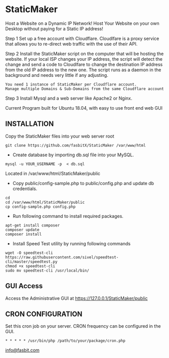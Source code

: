 # StaticMaker

Host a Website on a Dynamic IP Network!
Host Your Website on your own Desktop without paying for a Static IP address!

Step 1
Set up a free account with Cloudflare. 
Cloudlfare is a proxy service that allows you to re-direct web traffic with the use of their API. 

Step 2
Install the StaticMaker script on the computer that will be hosting the website.
If your local ISP changes your IP address, the script will detect the change and send a code to Cloudlfare to change the destination IP address from the old IP address to the new one.
The script runs as a daemon in the background and needs very little if any adjusting.

    You need 1 instance of StaticMaker per Cloudflare account.
    Manage multiple Domains & Sub-Domains from the same Cloudflare account

Step 3 
Install Mysql and a web server like Apache2 or Nginx.  

Current Program built for Ubuntu 18.04, with easy to use front end web GUI

## INSTALLATION

Copy the StaticMaker files into your web server root
```
git clone https://github.com/fasbitX/StaticMaker /var/www/html
```

- Create database by importing db.sql file into your MySQL.
```
mysql -u YOUR_USERNAME -p  < db.sql

```
Located in /var/www/html/StaticMaker/public
- Copy public/config-sample.php to public/config.php and update db credentials.
```
cd
cd /var/www/html/StaticMaker/public
cp config-sample.php config.php
```

- Run following command to install required packages.

```
apt-get install composer
composer update
composer install
```

- Install Speed Test utility by running following commands

```
wget -O speedtest-cli https://raw.githubusercontent.com/sivel/speedtest-cli/master/speedtest.py
chmod +x speedtest-cli
sudo mv speedtest-cli /usr/local/bin/ 
```

## GUI Access

Access the Administrative GUI at  https://127.0.0.1/StaticMaker/public

## CRON CONFIGURATION

Set this cron job on your server. CRON frequency can be configured in the GUI.

```
* * * * * /usr/bin/php /path/to/your/package/cron.php
```

info@fasbit.com
